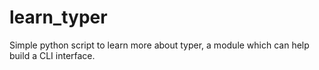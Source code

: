 # learn_typer
Simple python script to learn more about typer, a module which can help build a CLI interface.

